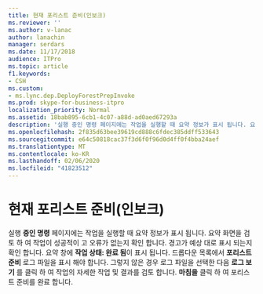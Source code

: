 ```yaml
---
title: 현재 포리스트 준비(인보크)
ms.reviewer: ''
ms.author: v-lanac
author: lanachin
manager: serdars
ms.date: 11/17/2018
audience: ITPro
ms.topic: article
f1.keywords:
- CSH
ms.custom:
- ms.lync.dep.DeployForestPrepInvoke
ms.prod: skype-for-business-itpro
localization_priority: Normal
ms.assetid: 18bab895-6cb1-4c07-a88d-ad0aed67293a
description: '실행 중인 명령 페이지에는 작업을 실행할 때 요약 정보가 표시 됩니다. 요약 화면을 검토 하 여 작업이 성공적이 고 오류가 없는지 확인 합니다. 경고가 예상 대로 표시 되는지 확인 합니다. 요약 창에 작업 상태: 완료 됨이 표시 됩니다. 드롭다운 목록에서 포리스트 준비 로그 파일을 표시 해야 합니다. 그렇지 않은 경우 로그 파일을 선택한 다음 로그 보기를 클릭 하 여 작업의 자세한 작업 및 결과를 검토 합니다. 마침을 클릭 하 여 포리스트 준비를 완료 합니다.'
ms.openlocfilehash: 2f835d63bee39619cd888c6fdec385ddff533643
ms.sourcegitcommit: e64c50818cac37f3d6f0f96d0d4ff0f4bba24aef
ms.translationtype: MT
ms.contentlocale: ko-KR
ms.lasthandoff: 02/06/2020
ms.locfileid: "41823512"
---
```

# <a name="prepare-current-forrest-invoke"></a>현재 포리스트 준비(인보크)
 
실행 **중인 명령** 페이지에는 작업을 실행할 때 요약 정보가 표시 됩니다. 요약 화면을 검토 하 여 작업이 성공적이 고 오류가 없는지 확인 합니다. 경고가 예상 대로 표시 되는지 확인 합니다. 요약 창에 **작업 상태: 완료 됨**이 표시 됩니다. 드롭다운 목록에서 **포리스트 준비** 로그 파일을 표시 해야 합니다. 그렇지 않은 경우 로그 파일을 선택한 다음 **로그 보기** 를 클릭 하 여 작업의 자세한 작업 및 결과를 검토 합니다. **마침을** 클릭 하 여 포리스트 준비를 완료 합니다.
  

